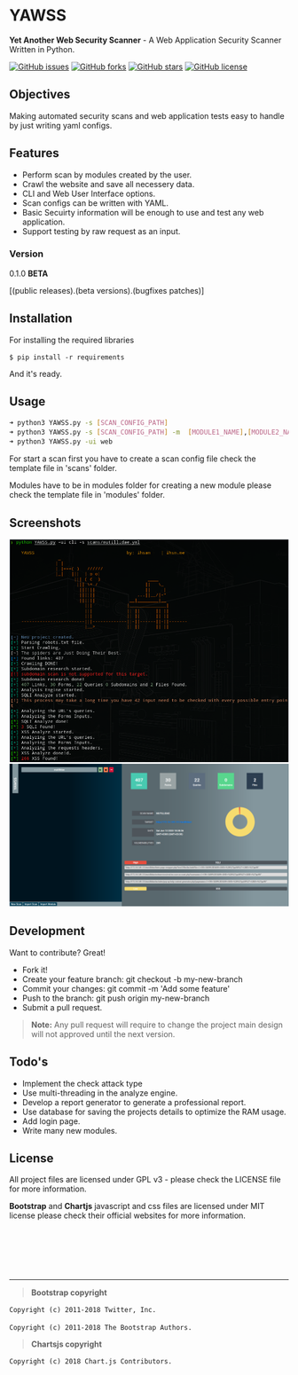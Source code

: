 # YAWSS

**Yet Another Web Security Scanner** - A Web Application Security Scanner Written in
Python.

[![GitHub issues](https://img.shields.io/github/issues/0xihsn/YAWSS)](https://github.com/0xihsn/YAWSS/issues)&nbsp;[![GitHub forks](https://img.shields.io/github/forks/0xihsn/YAWSS)](https://github.com/0xihsn/YAWSS/network)&nbsp;[![GitHub stars](https://img.shields.io/github/stars/0xihsn/YAWSS)](https://github.com/0xihsn/YAWSS/stargazers)&nbsp;[![GitHub license](https://img.shields.io/github/license/0xihsn/YAWSS)](https://github.com/0xihsn/YAWSS/blob/master/LICENSE)
## Objectives
Making automated security scans and web application tests easy to handle by just
writing yaml configs.

## Features

- Perform scan by modules created by the user.
- Crawl the website and save all necessery data.
- CLI and Web User Interface options.
- Scan configs can be written with YAML.
- Basic Secuirty information will be enough to use and test any web application.
- Support testing by raw request as an input.

### Version

0.1.0 **BETA**

[(public releases).(beta versions).(bugfixes patches)]

## Installation


For installing the required libraries
```
$ pip install -r requirements
```

And it's ready.

## Usage

```bash
➜ python3 YAWSS.py -s [SCAN_CONFIG_PATH]
➜ python3 YAWSS.py -s [SCAN_CONFIG_PATH] -m  [MODULE1_NAME],[MODULE2_NAME]
➜ python3 YAWSS.py -ui web
```

For start a scan first you have to create a scan config file check the template file
in 'scans' folder.

Modules have to be in modules folder for creating a new module please check the
template file in 'modules' folder.

## Screenshots

![](https://github.com/0xihsn/YAWSS/blob/master/screentshots/screenshot00.png?raw=true) ![](https://github.com/0xihsn/YAWSS/blob/master/screentshots/screenshot01.png?raw=true?raw=true)

## Development

Want to contribute? Great!

* Fork it!
* Create your feature branch: git checkout -b my-new-branch
* Commit your changes: git commit -m 'Add some feature'
* Push to the branch: git push origin my-new-branch
* Submit a pull request.

> **Note:** Any pull request will require to change the project main design will not
> approved until the next version.

## Todo's

 - Implement the check attack type
 - Use multi-threading in the analyze engine.
 - Develop a report generator to generate a professional report.
 - Use database for saving the projects details to optimize the RAM usage.
 - Add login page.
 - Write many new modules.

License
----

All project files are licensed under GPL v3 - please check the LICENSE file for more information.

**Bootstrap** and **Chartjs** javascript and css files are licensed under MIT license please check their official websites for more information.

&nbsp;

&nbsp;

&nbsp;

---

> **Bootstrap copyright**

    Copyright (c) 2011-2018 Twitter, Inc.

    Copyright (c) 2011-2018 The Bootstrap Authors.

> **Chartsjs copyright**

    Copyright (c) 2018 Chart.js Contributors.
